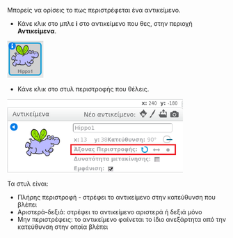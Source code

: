 Μπορείς να ορίσεις το πως περιστρέφεται ένα αντικείμενο.

- Κάνε κλικ στο μπλε **i** στο αντικείμενο που θες, στην περιοχή **Αντικείμενα**.

![Κάνε κλικ στο i](images/click-i.png)

- Κάνε κλικ στο στυλ περιστροφής που θέλεις.

![Διαφορετικό στυλ περιστροφής](images/rotation-style.png)

Τα στυλ είναι:

- Πλήρης περιστροφή - στρέφει το αντικείμενο στην κατεύθυνση που βλέπει
- Αριστερά-δεξιά: στρέφει το αντικείμενο αριστερά ή δεξιά μόνο
- Μην περιστρέφεις: το αντικείμενο φαίνεται το ίδιο ανεξάρτητα από την κατεύθυνση στην οποία βλέπει